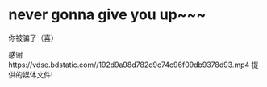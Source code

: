 # never gonna give you up~~~

你被骗了（喜）

感谢https://vdse.bdstatic.com//192d9a98d782d9c74c96f09db9378d93.mp4 提供的媒体文件!
